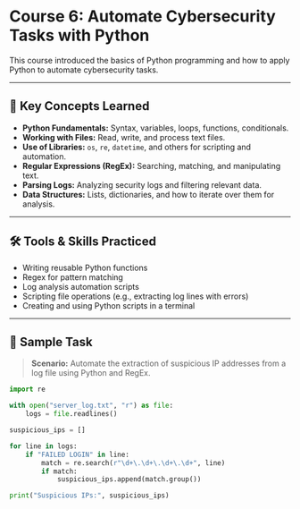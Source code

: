 # Course 6: Automate Cybersecurity Tasks with Python

This course introduced the basics of Python programming and how to apply Python to automate cybersecurity tasks.

---

## 🧠 Key Concepts Learned

- **Python Fundamentals:** Syntax, variables, loops, functions, conditionals.
- **Working with Files:** Read, write, and process text files.
- **Use of Libraries:** `os`, `re`, `datetime`, and others for scripting and automation.
- **Regular Expressions (RegEx):** Searching, matching, and manipulating text.
- **Parsing Logs:** Analyzing security logs and filtering relevant data.
- **Data Structures:** Lists, dictionaries, and how to iterate over them for analysis.

---

## 🛠️ Tools & Skills Practiced

- Writing reusable Python functions
- Regex for pattern matching
- Log analysis automation scripts
- Scripting file operations (e.g., extracting log lines with errors)
- Creating and using Python scripts in a terminal

---

## 📁 Sample Task

> **Scenario:** Automate the extraction of suspicious IP addresses from a log file using Python and RegEx.

```python
import re

with open("server_log.txt", "r") as file:
    logs = file.readlines()

suspicious_ips = []

for line in logs:
    if "FAILED LOGIN" in line:
        match = re.search(r"\d+\.\d+\.\d+\.\d+", line)
        if match:
            suspicious_ips.append(match.group())

print("Suspicious IPs:", suspicious_ips)
